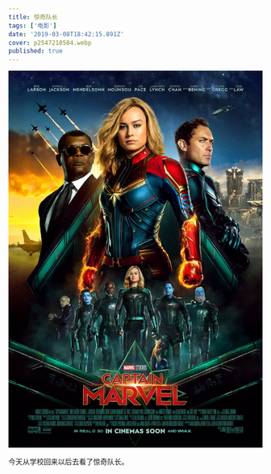 ```yaml
---
title: 惊奇队长
tags: ['电影']
date: '2019-03-08T18:42:15.891Z'
cover: p2547210584.webp
published: true
---
```


![海报](p2547210584.webp)

今天从学校回来以后去看了惊奇队长。

